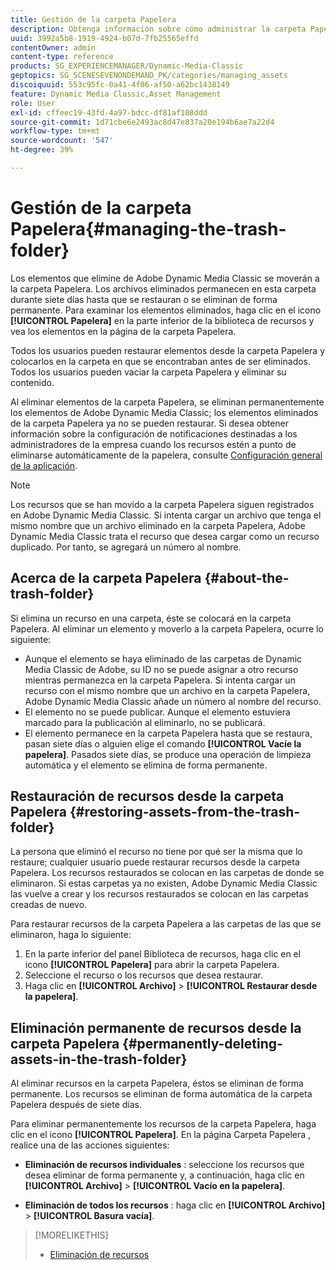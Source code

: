 ```yaml
---
title: Gestión de la carpeta Papelera
description: Obtenga información sobre cómo administrar la carpeta Papelera.
uuid: 3992a5b8-1919-4924-b07d-7fb25565effd
contentOwner: admin
content-type: reference
products: SG_EXPERIENCEMANAGER/Dynamic-Media-Classic
geptopics: SG_SCENESEVENONDEMAND_PK/categories/managing_assets
discoiquuid: 553c95fc-0a41-4f06-af50-a62bc1438149
feature: Dynamic Media Classic,Asset Management
role: User
exl-id: cffeec19-43fd-4a97-bdcc-df81af108ddd
source-git-commit: 1d71cbe6e2493ac8d47e837a20e194b6ae7a22d4
workflow-type: tm+mt
source-wordcount: '547'
ht-degree: 39%

---
```


# Gestión de la carpeta Papelera{#managing-the-trash-folder}

Los elementos que elimine de Adobe Dynamic Media Classic se moverán a la carpeta Papelera. Los archivos eliminados permanecen en esta carpeta durante siete días hasta que se restauran o se eliminan de forma permanente. Para examinar los elementos eliminados, haga clic en el icono **[!UICONTROL Papelera]** en la parte inferior de la biblioteca de recursos y vea los elementos en la página de la carpeta Papelera.

Todos los usuarios pueden restaurar elementos desde la carpeta Papelera y colocarlos en la carpeta en que se encontraban antes de ser eliminados. Todos los usuarios pueden vaciar la carpeta Papelera y eliminar su contenido.

Al eliminar elementos de la carpeta Papelera, se eliminan permanentemente los elementos de Adobe Dynamic Media Classic; los elementos eliminados de la carpeta Papelera ya no se pueden restaurar. Si desea obtener información sobre la configuración de notificaciones destinadas a los administradores de la empresa cuando los recursos estén a punto de eliminarse automáticamente de la papelera, consulte [Configuración general de la aplicación](application-setup.md#general_settings).

>[!NOTE]
>
>Los recursos que se han movido a la carpeta Papelera siguen registrados en Adobe Dynamic Media Classic. Si intenta cargar un archivo que tenga el mismo nombre que un archivo eliminado en la carpeta Papelera, Adobe Dynamic Media Classic trata el recurso que desea cargar como un recurso duplicado. Por tanto, se agregará un número al nombre.

## Acerca de la carpeta Papelera {#about-the-trash-folder}

Si elimina un recurso en una carpeta, éste se colocará en la carpeta Papelera. Al eliminar un elemento y moverlo a la carpeta Papelera, ocurre lo siguiente:

* Aunque el elemento se haya eliminado de las carpetas de Dynamic Media Classic de Adobe, su ID no se puede asignar a otro recurso mientras permanezca en la carpeta Papelera. Si intenta cargar un recurso con el mismo nombre que un archivo en la carpeta Papelera, Adobe Dynamic Media Classic añade un número al nombre del recurso.
* El elemento no se puede publicar. Aunque el elemento estuviera marcado para la publicación al eliminarlo, no se publicará.
* El elemento permanece en la carpeta Papelera hasta que se restaura, pasan siete días o alguien elige el comando **[!UICONTROL Vacíe la papelera]**. Pasados siete días, se produce una operación de limpieza automática y el elemento se elimina de forma permanente.

## Restauración de recursos desde la carpeta Papelera {#restoring-assets-from-the-trash-folder}

La persona que eliminó el recurso no tiene por qué ser la misma que lo restaure; cualquier usuario puede restaurar recursos desde la carpeta Papelera. Los recursos restaurados se colocan en las carpetas de donde se eliminaron. Si estas carpetas ya no existen, Adobe Dynamic Media Classic las vuelve a crear y los recursos restaurados se colocan en las carpetas creadas de nuevo.

Para restaurar recursos de la carpeta Papelera a las carpetas de las que se eliminaron, haga lo siguiente:

1. En la parte inferior del panel Biblioteca de recursos, haga clic en el icono **[!UICONTROL Papelera]** para abrir la carpeta Papelera.
1. Seleccione el recurso o los recursos que desea restaurar.
1. Haga clic en **[!UICONTROL Archivo]** > **[!UICONTROL Restaurar desde la papelera]**.

## Eliminación permanente de recursos desde la carpeta Papelera {#permanently-deleting-assets-in-the-trash-folder}

Al eliminar recursos en la carpeta Papelera, éstos se eliminan de forma permanente. Los recursos se eliminan de forma automática de la carpeta Papelera después de siete días.

Para eliminar permanentemente los recursos de la carpeta Papelera, haga clic en el icono **[!UICONTROL Papelera]**. En la página Carpeta Papelera , realice una de las acciones siguientes:

* **Eliminación de recursos individuales** : seleccione los recursos que desea eliminar de forma permanente y, a continuación, haga clic en  **[!UICONTROL Archivo]**  >  **[!UICONTROL Vacío en la papelera]**.

* **Eliminación de todos los recursos** : haga clic en  **[!UICONTROL Archivo]**  >  **[!UICONTROL Basura vacía]**.

>[!MORELIKETHIS]
>
>* [Eliminación de recursos](moving-renaming-deleting-assets.md#delete_assets)

